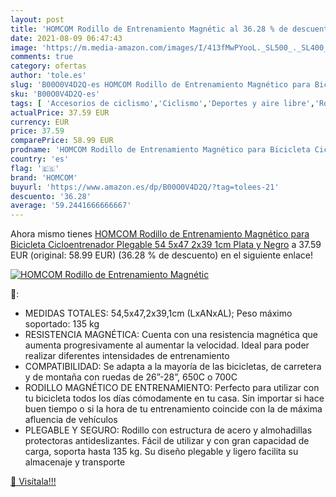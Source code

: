 ```yaml
---
layout: post
title: 'HOMCOM Rodillo de Entrenamiento Magnétic al 36.28 % de descuento'
date: 2021-08-09 06:47:43
image: 'https://m.media-amazon.com/images/I/413fMwPYooL._SL500_._SL400_.jpg'
comments: true
category: ofertas
author: 'tole.es'
slug: 'B00O0V4D2Q-es HOMCOM Rodillo de Entrenamiento Magnético para Bicicleta...'
sku: 'B00O0V4D2Q-es'
tags: [ 'Accesorios de ciclismo','Ciclismo','Deportes y aire libre','Rodillos para bicicletas','Ropa y equipo para deportes','bicicleta','homcom', ]
actualPrice: 37.59 EUR
currency: EUR
price: 37.59
comparePrice: 58.99 EUR
prodname: 'HOMCOM Rodillo de Entrenamiento Magnético para Bicicleta Cicloentrenador Plegable 54 5x47 2x39 1cm Plata y Negro'
country: 'es'
flag: '🇪🇸'
brand: 'HOMCOM'
buyurl: 'https://www.amazon.es/dp/B00O0V4D2Q/?tag=tolees-21'
descuento: '36.28'
average: '59.2441666666667'
---
```


Ahora mismo tienes [HOMCOM Rodillo de Entrenamiento Magnético para Bicicleta Cicloentrenador Plegable 54 5x47 2x39 1cm Plata y Negro](https://www.amazon.es/dp/B00O0V4D2Q/?tag=tolees-21) a 37.59 EUR (original: 58.99 EUR) (36.28 %  de descuento) en el siguiente enlace!

[![HOMCOM Rodillo de Entrenamiento Magnétic](https://m.media-amazon.com/images/I/413fMwPYooL._SL500_._SL400_.jpg)](https://www.amazon.es/dp/B00O0V4D2Q/?tag=tolees-21)

🔎:

- MEDIDAS TOTALES: 54,5x47,2x39,1cm (LxANxAL); Peso máximo soportado: 135 kg
- RESISTENCIA MAGNÉTICA: Cuenta con una resistencia magnética que aumenta progresivamente al aumentar la velocidad. Ideal para poder realizar diferentes intensidades de entrenamiento
- COMPATIBILIDAD: Se adapta a la mayoría de las bicicletas, de carretera y de montaña con ruedas de 26”-28”, 650C o 700C
- RODILLO MAGNÉTICO DE ENTRENAMIENTO: Perfecto para utilizar con tu bicicleta todos los días cómodamente en tu casa. Sin importar si hace buen tiempo o si la hora de tu entrenamiento coincide con la de máxima afluencia de vehículos
- PLEGABLE Y SEGURO: Rodillo con estructura de acero y almohadillas protectoras antideslizantes. Fácil de utilizar y con gran capacidad de carga, soporta hasta 135 kg. Su diseño plegable y ligero facilita su almacenaje y transporte

[🛒 Visítala!!!](https://www.amazon.es/dp/B00O0V4D2Q/?tag=tolees-21)
